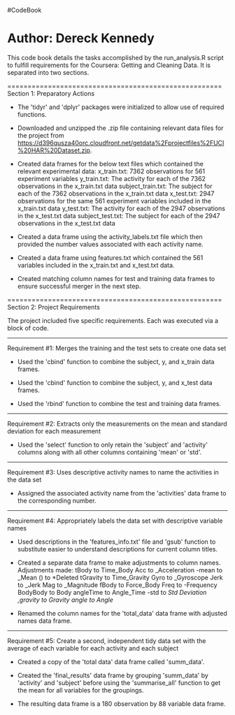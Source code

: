 #CodeBook

Author: Dereck Kennedy
=====================================================
This code book details the tasks accomplished by the run_analysis.R script to fulfill requirements for the Coursera: Getting and Cleaning Data.
It is separated into two sections.

=====================================================
Section 1: Preparatory Actions

 - The 'tidyr' and 'dplyr' packages were initialized to allow use of required functions.

 - Downloaded and unzipped the .zip file containing relevant data files for the project from https://d396qusza40orc.cloudfront.net/getdata%2Fprojectfiles%2FUCI%20HAR%20Dataset.zip.

 - Created data frames for the below text files which contained the relevant experimental data:
    x_train.txt: 7362 observations for 561 experiment variables
    y_train.txt: The activity for each of the 7362 observations in the x_train.txt data
    subject_train.txt: The subject for each of the 7362 observations in the x_train.txt data
    x_test.txt: 2947 observations for the same 561 experiment variables included in the x_train.txt data
    y_test.txt: The activity for each of the 2947 observations in the x_test.txt data
    subject_test.txt: The subject for each of the 2947 observations in the x_test.txt data

  - Created a data frame using the activity_labels.txt file which then provided the number values associated with each activity name.

  - Created a data frame using features.txt which contained the 561 variables included in the x_train.txt and x_test.txt data.

  - Created matching column names for test and training data frames to ensure successful merger in the next step.

=====================================================
Section 2: Project Requirements

The project included five specific requirements. Each was executed via a block of code.

-----------------------------------------------------
Requirement #1: Merges the training and the test sets to create one data set

  - Used the 'cbind' function to combine the subject, y, and x_train data frames.

  - Used the 'cbind' function to combine the subject, y, and x_test data frames. 

  - Used the 'rbind' function to combine the test and training data frames.

-----------------------------------------------------
Requirement #2: Extracts only the measurements on the mean and standard deviation for each measurement

  - Used the 'select' function to only retain the 'subject' and 'activity' columns along with all other columns containing 'mean' or 'std'.

-----------------------------------------------------
Requirement #3: Uses descriptive activity names to name the activities in the data set

  - Assigned the associated activity name from the 'activities' data frame to the corresponding number.

-----------------------------------------------------
Requirement #4: Appropriately labels the data set with descriptive variable names

  - Used descriptions in the 'features_info.txt' file and 'gsub' function to substitute easier to understand descriptions for current column titles.

  - Created a separate data frame to make adjustments to column names. Adjustments made:
      tBody      to  Time_Body
      Acc        to  _Acceleration
      -mean      to  _Mean
      ()         to  *Deleted
      tGravity   to  Time_Gravity
      Gyro       to  _Gyroscope
      Jerk       to  _Jerk
      Mag        to  _Magnitude
      fBody      to  Force_Body
      Freq       to  -Frequency
      BodyBody   to  Body
      angleTime  to  Angle_Time
      -std       to  _Std Deviation
      ,gravity   to  _Gravity_
      angle      to  Angle_

  - Renamed the column names for the 'total_data' data frame with adjusted names data frame.

-----------------------------------------------------
Requirement #5: Create a second, independent tidy data set with the average of each variable for each activity and each subject

  - Created a copy of the 'total data' data frame called 'summ_data'.

  - Created the 'final_results' data frame by grouping 'summ_data' by 'activity' and 'subject' before using the 'summarise_all' function to get the mean for all variables for the groupings.

  - The resulting data frame is a 180 observation by 88 variable data frame. 

